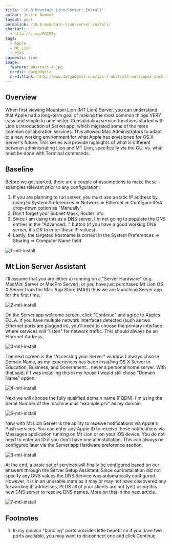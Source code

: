 ```yaml
---
title: '10.8 Mountain Lion Server: Install'
author: Justin Rummel
layout: post
permalink: /10-8-mountain-lion-server-install/
shorturl:
  - http://j.mp/MGIM5e
tags: 
  - Apple
  - Mt Lion
  - OSXS
comments: true
image:
  feature: abstract-4.jpg
  credit: dargadgetz
  creditlink: http://www.dargadgetz.com/ios-7-abstract-wallpaper-pack-for-iphone-5-and-ipod-touch-retina/
---
```

Overview
--------
When first viewing Mountain Lion (MT Lion) Server, you can understand that Apple had a long-term goal of making the most common things VERY easy and simple to administer. Consolidating service functions started with Lion's introduction of Server.app; which migrated some of the more common collaboration services. This allowed Mac Administrators to adapt to a new working environment for what Apple has envisioned for OS X Server's future. This series will provide highlights of what is different between administrating Lion and MT Lion, specifically via the GUI vs. what must be done with Terminal commands.

Baseline
--------
Before we get started, there are a couple of assumptions to make these examples relevant prior to any configuration:

1.  If you are planning to run server, you must use a static IP address by going to System Preferences => Network => Ethernet => Configure IPv4 drop-down option as "Manually".
2.  Don't forget your Subnet Mask, Router info
3.  Since I am using this as a DNS server, I'm not going to populate the DNS entries in the "Advanced..." button (if you have a good working DNS server, it's OK to enter those IP values).
4.  Lastly, the targeted hostname is correct in the System Preferences => Sharing => Computer Name field

![1-mtl-install][1-mtl-install]

Mt Lion Server Assistant
------------------------
I'll assume that you are either a) running on a "Server Hardware" (e.g. MacMini Server or MacPro Server), or you have just purchased Mt Lion OS X Server from the Mac App Store (MAS) thus we are launching Server.app for the first time.

![2-mtl-install][2-mtl-install]

On the Server.app welcome screen, click "Continue" and agree to Apples EULA. If you have multiple network interfaces detected (such as two Ethernet ports are plugged in), you'll need to choose the primary interface where services will "listen" for network traffic. This should always be an Ethernet Address.

![3-mtl-install][3-mtl-install]

The next screen is the "Accessing your Server" window. I always choose Domain Name, as my experiences has been installing OS X Server in Education, Business, and Government… never a personal home server. With that said, if I was installing this in my house I would still chose "Domain Name" option.

![4-mtl-install][4-mtl-install]

Next we will choose the fully qualified domain name (FQDN). I'm using the Serial Number of the machine plus "example.prv" as my domain.

![5-mtl-install][5-mtl-install]

New with Mt Lion Server is the ability to receive notifications via Apple's Push services. You can enter any Apple ID to receive these notifications via Messages application running on Mt Lion or on your iOS device. You do not need to enter an ID if you don't have one at installation. This can always be configured later via the Server.app Hardware preference section.

![6-mtl-install][6-mtl-install]

At the end, a basic set of services will finally be configured based on our answers through the Server Setup Assistant. Since our installation did not specify any DNS values the DNS Service was automatically configured. However, it is in an unusable state as it may or may not have discovered any forwarding IP addresses, PLUS all of your clients are not (yet) using this new DNS server to resolve DNS names. More on that in the next article.

![7-mtl-install][7-mtl-install]

Footnotes
---------
1.  In my opinion "bonding" ports provides little benefit so if you have two ports available, you may want to disconnect one and click Continue.


[1-mtl-install]: /images/2012/07/1-mtl-install.png
[2-mtl-install]: /images/2012/07/2-mtl-install.png
[3-mtl-install]: /images/2012/07/3-mtl-install.png
[4-mtl-install]: /images/2012/07/4-mtl-install.png
[5-mtl-install]: /images/2012/07/5-mtl-install.png
[6-mtl-install]: /images/2012/07/6-mtl-install.png
[7-mtl-install]: /images/2012/07/7-mtl-install.png

